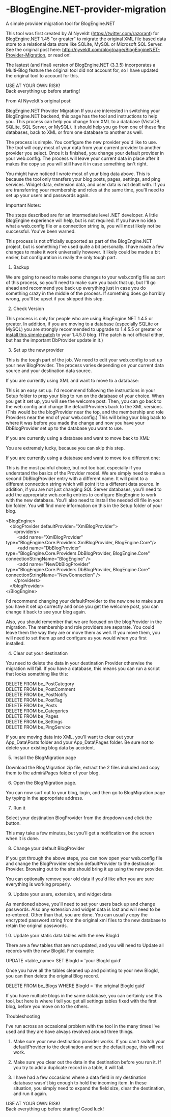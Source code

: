 # -BlogEngine.NET-provider-migration
A simple provider migration tool for BlogEngine.NET

This tool was first created by Al Nyveldt (https://twitter.com/razorant) for BlogEngine.NET 1.45 "or greater" to migrate the 
original XML file based data store to a relational data store like SQLite, MySQL or Microsoft SQL Server. See the original post
here: http://nyveldt.com/blog/page/BlogEngineNET-Provider-Migration, or read on!

The lastest (and final) version of BlogEngine.NET (3.3.5) incorporates a Multi-Blog feature the original tool did not account for,
so I have updated the original tool to account for this.

USE AT YOUR OWN RISK!<br>
Back everything up before starting!

From Al Nyveldt's original post:

BlogEngine.NET Provider Migration
If you are interested in switching your BlogEngine.NET backend, this page has the tool and instructions to help you. This process 
can help you change from XML to a database (VistaDB, SQLite, SQL Server, or MySQL). It should help you go from one of these fine 
databases, back to XML or from one database to another as well.

The process is simple. You configure the new provider you'd like to use. The tool will copy most of your data from your current 
provider to another provider you select. Once it is finished, you change your default provider in your web.config. The process will 
leave your current data in place after it makes the copy so you will still have it in case something isn't right.

You might have noticed I wrote most of your blog data above. This is because the tool only transfers your blog posts, pages, settings, 
and ping services. Widget data, extension data, and user data is not dealt with. If you are transferring your membership and roles at 
the same time, you'll need to set up your users and passwords again.

Important Notes:

The steps described are for an intermediate level .NET developer. A little BlogEngine experience will help, but is not required. If 
you have no idea what a web.config file or a connection string is, you will most likely not be successful. You've been warned.

This process is not officially supported as part of the BlogEngine.NET project, but is something I've used quite a bit personally. I 
have made a few changes to make it work universally however. It likely could be made a bit easier, but configuration is really the 
only tough part.

1. Backup

We are going to need to make some changes to your web.config file as part of this process, so you'll need to make sure you back that 
up, but I'll go ahead and recommend you back up everything just in case you do something crazy in the middle of the process. If 
something does go horribly wrong, you'll be upset if you skipped this step.

2. Check Version

This process is only for people who are using BlogEngine.NET 1.4.5 or greater. In addition, if you are moving to a database (especially 
SQLite or MySQL) you are strongly recommended to upgrade to 1.4.5.5 or greater or <a href="http://nyveldt.com/blog/files/media/DbProviderUpdateFor1.4.5.zip" target="_blank">install this simple patch</a> to your 1.4.5.0 blog. (The 
patch is not official either, but has the important DbProvider update in it.)

3. Set up the new provider

This is the tough part of the job. We need to edit your web.config to set up your new BlogProvider. The process varies depending on 
your current data source and your destination data source.

If you are currently using XML and want to move to a database:

This is an easy set up. I'd recommend following the instructions in your Setup folder to prep your blog to run on the database of your 
choice. When you get it set up, you will see the welcome post. Then, you can go back to the web.config and change the defaultProviders 
back to the XML versions. (This would be the blogProvider near the top, and the membership and role Providers near the end of your 
web.config.) This will bring your blog back to where it was before you made the change and now you have your DbBlogProvider set up to 
the database you want to use.

If you are currently using a database and want to move back to XML:

You are extremely lucky, because you can skip this step.

If you are currently using a database and want to move to a different one:

This is the most painful choice, but not too bad, especially if you understand the basics of the Provider model. We are simply need to 
make a second DbBlogProvider entry with a different name. It will point to a different connection string which will point it to a 
different data source. In addition, if you are not just changing SQL Server databases, you'll need to add the appropriate web.config 
entries to configure BlogEngine to work with the new database. You'll also need to install the needed dll file in your bin folder. You 
will find more information on this in the Setup folder of your blog.

&lt;BlogEngine&gt;<br>
&nbsp;&nbsp;&nbsp;&lt;blogProvider defaultProvider="XmlBlogProvider"&gt;<br>
&nbsp;&nbsp;&nbsp;&nbsp;&nbsp;&nbsp;&lt;providers&gt;<br>
&nbsp;&nbsp;&nbsp;&nbsp;&nbsp;&nbsp;&nbsp;&nbsp;&nbsp;&lt;add name="XmlBlogProvider" type="BlogEngine.Core.Providers.XmlBlogProvider, BlogEngine.Core"/&gt;<br>
&nbsp;&nbsp;&nbsp;&nbsp;&nbsp;&nbsp;&nbsp;&nbsp;&nbsp;&lt;add name="DbBlogProvider" type="BlogEngine.Core.Providers.DbBlogProvider, BlogEngine.Core" connectionStringName="BlogEngine" /&gt;<br>
&nbsp;&nbsp;&nbsp;&nbsp;&nbsp;&nbsp;&nbsp;&nbsp;&nbsp;&lt;add name="NewDbBlogProvider" type="BlogEngine.Core.Providers.DbBlogProvider, BlogEngine.Core" connectionStringName="NewConnection" /&gt;<br>
&nbsp;&nbsp;&nbsp;&nbsp;&nbsp;&nbsp;&lt;/providers&gt;<br>
&nbsp;&nbsp;&nbsp;&lt;/blogProvider&gt;<br>
&lt;/BlogEngine&gt;<br>

I'd recommend changing your defaultProvider to the new one to make sure you have it set up correctly and once you get the welcome post, 
you can change it back to see your blog again.

Also, you should remember that we are focused on the blogProvider in the migration. The membership and role providers are separate. You 
could leave them the way they are or move them as well. If you move them, you will need to set them up and configure as you would when 
you first installed.

4. Clear out your destination

You need to delete the data in your destination Provider otherwise the migration will fail. If you have a database, this means you can 
run a script that looks something like this:

DELETE FROM be_PostCategory<br>
DELETE FROM be_PostComment<br>
DELETE FROM be_PostNotify<br>
DELETE FROM be_PostTag<br>
DELETE FROM be_Posts<br>
DELETE FROM be_Categories<br>
DELETE FROM be_Pages<br>
DELETE FROM be_Settings<br>
DELETE FROM be_PingService<br>

If you are moving data into XML, you'll want to clear out your App_Data\Posts folder and your App_Data\Pages folder.
Be sure not to delete your existing blog data by accident.

5. Install the BlogMigration page

Download the BlogMigration zip file, extract the 2 files included and copy them to the admin\Pages folder of your blog.

6. Open the BlogMigration page.

You can now surf out to your blog, login, and then go to BlogMigration page by typing in the appropriate address.

7. Run it

Select your destination BlogProvider from the dropdown and click the button.

This may take a few minutes, but you'll get a notification on the screen when it is done.

8. Change your default BlogProvider

If you got through the above steps, you can now open your web.config file and change the BlogProvider section defaultProvider to the 
destination Provider. Browsing out to the site should bring it up using the new provider.

You can optionally remove your old data if you'd like after you are sure everything is working properly.

9. Update your users, extension, and widget data

As mentioned above, you'll need to set your users back up and change passwords. Also any extension and widget data is lost and will 
need to be re-entered. Other than that, you are done. You can usually copy the encrypted password string from the original xml files to the new database to retain the original passwords.

10. Update your static data tables with the new BlogId

There are a few tables that are not updated, and you will need to Update all records with the new BlogId. For example:

UPDATE <table_name> SET BlogId = 'your BlogId guid'

Once you have all the tables cleaned up and pointing to your new BlogId, you can then delete the original Blog record.

DELETE FROM be_Blogs WHERE BlogId = 'the original BlogId guid'

If you have multiple blogs in the same database, you can certainly use this tool, but here is where I tell you get all settings tables fixed with the first blog, before you move on to the others.

Troubleshooting

I've run across an occasional problem with the tool in the many times I've used and they are have always revolved around three things.

1. Make sure your new destination provider works. If you can't switch your defaultProvider to the destination and see the default page, 
this will not work.

2. Make sure you clear out the data in the destination before you run it. If you try to add a duplicate record in a table, it will fail.

3. I have had a few occasions where a data field in my destination database wasn't big enough to hold the incoming item. In these 
situation, you simply need to expand the field size, clear the destination, and run it again.

USE AT YOUR OWN RISK!<br>
Back everything up before starting!
Good luck!
